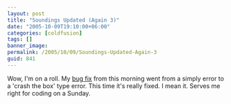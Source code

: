 ```yaml
---
layout: post
title: "Soundings Updated (Again 3)"
date: "2005-10-09T19:10:00+06:00"
categories: [coldfusion]
tags: []
banner_image: 
permalink: /2005/10/09/Soundings-Updated-Again-3
guid: 841
---
```


Wow, I'm on a roll. My <a href="http://ray.camdenfamily.com/index.cfm/2005/10/9/Soundings-Updated-Again-2">bug fix</a> from this morning went from a simply error to a 'crash the box' type error. This time it's really fixed. I mean it. Serves me right for coding on a Sunday.